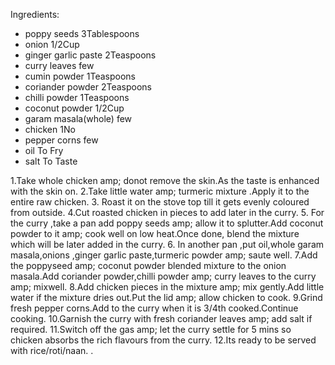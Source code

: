 Ingredients:

 
- poppy seeds 3Tablespoons
- onion 1/2Cup
- ginger garlic paste 2Teaspoons
- curry leaves few
- cumin powder 1Teaspoons
- coriander powder 2Teaspoons
- chilli powder 1Teaspoons
- coconut powder 1/2Cup
- garam masala(whole) few
- chicken 1No
- pepper corns few
- oil To Fry
- salt To Taste

1.Take whole chicken amp; donot remove the skin.As the taste is enhanced with the skin on.
2.Take little water amp; turmeric mixture .Apply it to the entire raw chicken. 
3. Roast it on the stove top till it gets evenly coloured from outside. 
4.Cut roasted chicken in pieces to add later in the curry. 
5. For the curry ,take a pan add poppy seeds amp; allow it to splutter.Add coconut powder to it amp; cook well on low heat.Once done, blend the mixture which will be later added in the curry. 
6. In another pan ,put oil,whole garam masala,onions ,ginger garlic paste,turmeric powder amp; saute well. 
7.Add the poppyseed amp; coconut powder blended mixture to the onion masala.Add coriander powder,chilli powder amp; curry leaves to the curry amp; mixwell. 
8.Add chicken pieces in the mixture amp; mix gently.Add little water if the mixture dries out.Put the lid amp; allow chicken to cook. 
9.Grind fresh pepper corns.Add to the curry when it is 3/4th cooked.Continue cooking. 
10.Garnish the curry with fresh coriander leaves amp; add salt if required. 
11.Switch off the gas amp; let the curry settle for 5 mins so chicken absorbs the rich flavours from the curry. 
12.Its ready to be served with rice/roti/naan. .